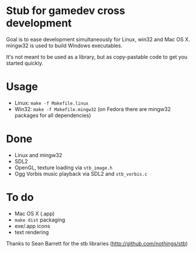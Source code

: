 # Stub for gamedev cross development

Goal is to ease development simultaneously for Linux, win32 and Mac OS X. mingw32 is used to build Windows executables.

It's not meant to be used as a library, but as copy-pastable code to get you started quickly.

# Usage
- Linux: `make -f Makefile.linux`
- Win32: `make -f Makefile.mingw32` (on Fedora there are mingw32 packages for all dependencies)

# Done
- Linux and mingw32
- SDL2
- OpenGL, texture loading via `stb_image.h`
- Ogg Vorbis music playback via SDL2 and `stb_vorbis.c`

# To do
- Mac OS X (.app)
- `make dist` packaging
- exe/.app icons
- text rendering

Thanks to Sean Barrett for the stb libraries (http://github.com/nothings/stb)
